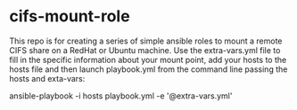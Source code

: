 # cifs-mount-role

This repo is for creating a series of simple ansible roles to mount a remote CIFS share on a RedHat or Ubuntu machine. Use the extra-vars.yml file to fill in the specific information about your mount point, add your hosts to the hosts file and then launch playbook.yml from the command line passing the hosts and exta-vars:

ansible-playbook -i hosts playbook.yml -e '@extra-vars.yml' 
